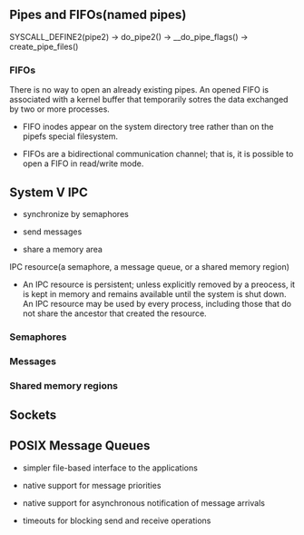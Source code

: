 ## Pipes and FIFOs(named pipes)

SYSCALL_DEFINE2(pipe2) -> do_pipe2() -> __do_pipe_flags() -> create_pipe_files()

### FIFOs

There is no way to open an already existing pipes. An opened FIFO is associated with a kernel buffer that temporarily sotres the data exchanged by two or more processes.

* FIFO inodes appear on the system directory tree rather than on the pipefs special filesystem.

* FIFOs are a bidirectional communication channel; that is, it is possible to open a FIFO in read/write mode.

## System V IPC

* synchronize by semaphores
 
* send messages

* share a memory area

IPC resource(a semaphore, a message queue, or a shared memory region)

* An IPC resource is persistent; unless explicitly removed by a preocess, it is kept in memory and remains available until the system is shut down. An IPC resource may be used by every process, including those that do not share the ancestor that created the resource.

### Semaphores

### Messages

### Shared memory regions

## Sockets

## POSIX Message Queues

* simpler file-based interface to the applications

* native support for message priorities

* native support for asynchronous notification of message arrivals

* timeouts for blocking send and receive operations


